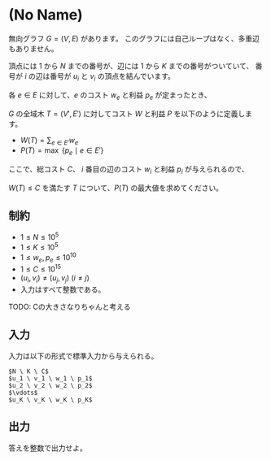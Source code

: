 # (No Name)

無向グラフ $G = (V, E)$ があります。
このグラフには自己ループはなく、多重辺もありません。

頂点には $1$ から $N$ までの番号が、辺には $1$ から $K$ までの番号がついていて、
番号が $i$ の辺は番号が $u_i$ と $v_i$ の頂点を結んでいます。

各 $e \in E$ に対して、$e$ のコスト $w_e$ と利益 $p_e$ が定まったとき、

$G$ の全域木 $T = (V', E')$ に対してコスト $W$ と利益 $P$ を以下のように定義します。

- $\displaystyle W(T) = \sum_{e \in E'} w_e$
- $\displaystyle P(T) = \max \ \{ p_e \mid e \in E' \}$

ここで、総コスト $C$、 $i$ 番目の辺のコスト $w_i$ と利益 $p_i$ が与えられるので、

$W(T) \leq C$ を満たす $T$ について、$P(T)$ の最大値を求めてください。

## 制約

- $1 \leq N \leq 10^5$
- $1 \leq K \leq 10^5$
- $1 \leq w_e, p_e \leq 10^{10}$
- $1 \leq C \leq 10^{15}$
- $(u_i, v_i) \neq (u_j, v_j)$ ($i \neq j$)
- 入力はすべて整数である。

TODO: Cの大きさなりちゃんと考える

## 入力

入力は以下の形式で標準入力から与えられる。

```
$N \ K \ C$
$u_1 \ v_1 \ w_1 \ p_1$
$u_2 \ v_2 \ w_2 \ p_2$
$\vdots$
$u_K \ v_K \ w_K \ p_K$
```


## 出力

答えを整数で出力せよ。
　